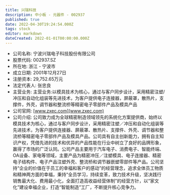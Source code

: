 ```yaml
---
title: 兴瑞科技
description: 中小板 - 元器件 - 002937
published: true
date: 2022-04-30T19:24:54.000Z
tags: stock
editor: markdown
dateCreated: 2022-01-01T00:00:00.000Z
---
```


- 公司名称: 宁波兴瑞电子科技股份有限公司
- 股票代码: 002937.SZ
- 所在地: 浙江 - 宁波市
- 成立日期: 2001年12月27日
- 注册资本: 29,752.65万元
- 法定代表人: 张忠良
- 主营业务: 主营业务:以模具技术为核心，通过与客户同步设计，采用精密注塑/冲压和自动化组装等先进技术，为客户提供电子连接器，屏蔽罩，散热片，支撑件，外壳，调节器和整流桥等精密电子零部件产品及模具产品
- 公司官网: [www.zxec.com](www.zxec.com)
- 公司介绍: 公司致力成为全球精密制造领域领先的系统化方案提供商，始终以模具技术为核心，通过与客户同步设计，采用精密注塑／冲压和自动化组装等先进技术，为客户提供连接器、屏蔽罩、散热片、支撑件、外壳、调节器和整流桥等精密电子零部件产品及模具产品。公司具有自主创新能力，拥有自主知识产权，凭借先进的技术和优异的产品性能在行业中树立了良好的品牌形象，赢得了市场的广泛认同。公司产品主要用于汽车电子、消费电子、智能终端、OA设备、家电等领域，主要产品为精密冲压／注塑模具、电子连接器、精密电子结构件、电子产品注塑外壳、整流桥和调节器嵌塑零部件等产品。公司坚持“企业的价值在于员工的幸福和客户的感动”的经营理念，追求全体员工物质和精神两方面的幸福，秉持“全员学习，持续变革，致力技术升级，坚决践行销售最大化、费用最小化，全面打造高收益经营体制”的经营方针，以“家文化”建设幸福企业，打造“智能制造”工厂，不断提升核心竞争力。


